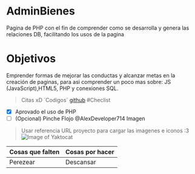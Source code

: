 # AdminBienes
Pagina de PHP con el fin de comprender como se desarrolla
y genera las relaciones DB, facilitando los usos de la pagina
# Objetivos
Emprender formas de mejorar las conductas y alcanzar metas
en la creación de paginas, para asi comprender un poco mas 
sobre: JS (JavaScript),HTML5, PHP y conexiones SQL.
> Citas xD
´Codigos´
[github](www.github.com)
#Checlist
- [x] Aprovado el uso de PHP
- [ ] \(Opcional) Pinche Flojo
@AlexDeveloper714
Imagen
>Usar referencia URL proyecto para cargar las imagenes e iconos :3
![Image of Yaktocat](https://octodex.github.com/images/yaktocat.png)

Cosas que falten | Cosas por hacer
------------ | -------------
Perezear | Descansar